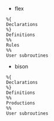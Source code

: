 - flex
```
%{
Declarations
%}
Definitions
%%
Rules
%%
User subroutines
```

- bison
```
%{
Declarations
%}
Definitions
%%
Productions
%%
User subroutines
```
